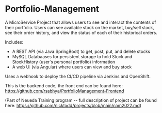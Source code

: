 # Portfolio-Management

A MicroService Project that allows users to see and interact the contents of their portfolio. Users can see available stock on the market, buy/sell stock, see their order history, and view the status of each of their historical orders. 

Includes:
- A REST API (via Java SpringBoot) to get, post, put, and delete stocks
- MySQL Databaases for persistent storage to hold Stock and StockHistory (user's personal portfolio) information
- A web UI (via Angular) where users can view and buy stock

Uses a webhook to deploy the CI/CD pipeline via Jenkins and OpenShift.

This is the backend code, the front end can be found here: https://github.com/rsabhya/PortfolioManagement-Frontend

(Part of Neueda Training program -- full description of project can be found here: https://github.com/nicktodd/projects/blob/main/nam2022.md)
